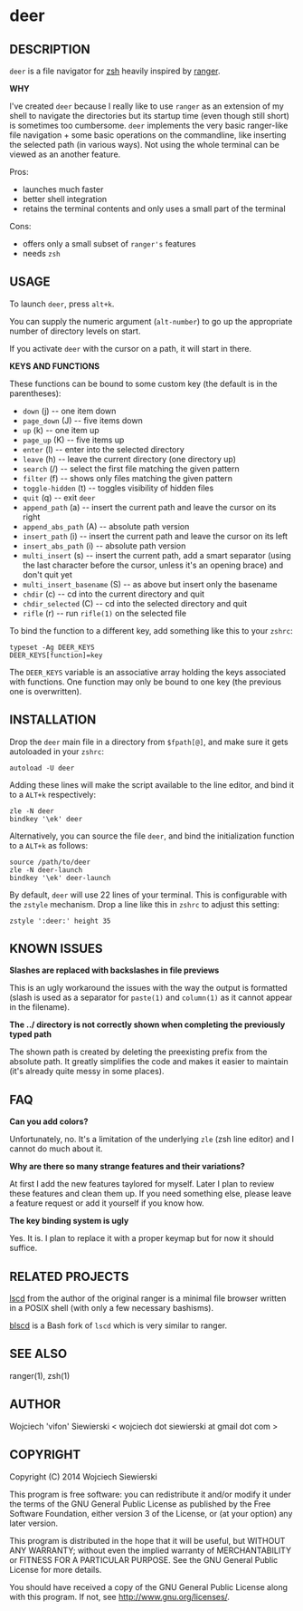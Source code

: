deer
====

DESCRIPTION
-----------

`deer` is a file navigator for [zsh](http://zsh.sourceforge.net/)
heavily inspired by [ranger](http://ranger.nongnu.org/).

**WHY**

I've created `deer` because I really like to use `ranger` as an
extension of my shell to navigate the directories but its startup time
(even though still short) is sometimes too cumbersome. `deer`
implements the very basic ranger-like file navigation + some basic
operations on the commandline, like inserting the selected path (in
various ways). Not using the whole terminal can be viewed as an
another feature.

Pros:
* launches much faster
* better shell integration
* retains the terminal contents and only uses a small part of the terminal

Cons:
* offers only a small subset of `ranger's` features
* needs `zsh`

USAGE
-----

To launch `deer`, press `alt+k`.

You can supply the numeric argument (`alt-number`) to go up the
appropriate number of directory levels on start.

If you activate `deer` with the cursor on a path, it will start in there.

**KEYS AND FUNCTIONS**

These functions can be bound to some custom key (the default is in the
parentheses):

* `down` (j) -- one item down
* `page_down` (J) -- five items down
* `up` (k) -- one item up
* `page_up` (K) -- five items up
* `enter` (l) -- enter into the selected directory
* `leave` (h) -- leave the current directory (one directory up)
* `search` (/) -- select the first file matching the given pattern
* `filter` (f) -- shows only files matching the given pattern
* `toggle-hidden` (t) -- toggles visibility of hidden files
* `quit` (q) -- exit `deer`
* `append_path` (a) -- insert the current path and leave the cursor on
  its right
* `append_abs_path` (A) -- absolute path version
* `insert_path` (i) -- insert the current path and leave the cursor on
  its left
* `insert_abs_path` (i) -- absolute path version
* `multi_insert` (s) -- insert the current path, add a smart separator
  (using the last character before the cursor, unless it's an opening
  brace) and don't quit yet
* `multi_insert_basename` (S) -- as above but insert only the basename
* `chdir` (c) -- cd into the current directory and quit
* `chdir_selected` (C) -- cd into the selected directory and quit
* `rifle` (r) -- run `rifle(1)` on the selected file

To bind the function to a different key, add something like this to
your `zshrc`:

    typeset -Ag DEER_KEYS
    DEER_KEYS[function]=key

The `DEER_KEYS` variable is an associative array holding the keys
associated with functions. One function may only be bound to one key
(the previous one is overwritten).

INSTALLATION
------------

Drop the `deer` main file in a directory from `$fpath[@]`, and make sure it gets
autoloaded in your `zshrc`:

    autoload -U deer

Adding these lines will make the script available to the line editor, and bind
it to a `ALT+k` respectively:

    zle -N deer
    bindkey '\ek' deer

Alternatively, you can source the file `deer`, and bind the initialization
function to a `ALT+k` as follows:

    source /path/to/deer
    zle -N deer-launch
    bindkey '\ek' deer-launch

By default, `deer` will use 22 lines of your terminal. This is configurable
with the `zstyle` mechanism. Drop a line like this in `zshrc` to adjust this
setting:

    zstyle ':deer:' height 35


KNOWN ISSUES
------------

**Slashes are replaced with backslashes in file previews**

This is an ugly workaround the issues with the way the output is
formatted (slash is used as a separator for `paste(1)` and
`column(1)` as it cannot appear in the filename).

**The ../ directory is not correctly shown when completing the
  previously typed path**

The shown path is created by deleting the preexisting prefix from the
absolute path. It greatly simplifies the code and makes it easier to
maintain (it's already quite messy in some places).

FAQ
---

**Can you add colors?**

Unfortunately, no. It's a limitation of the underlying `zle` (zsh
line editor) and I cannot do much about it.

**Why are there so many strange features and their variations?**

At first I add the new features taylored for myself. Later I plan to
review these features and clean them up. If you need something else,
please leave a feature request or add it yourself if you know how.

**The key binding system is ugly**

Yes. It is. I plan to replace it with a proper keymap but for now it
should suffice.

RELATED PROJECTS
----------------

[lscd](https://github.com/hut/lscd) from the author of the original
ranger is a minimal file browser written in a POSIX shell (with only a
few necessary bashisms).

[blscd](https://github.com/D630/blscd) is a Bash fork of `lscd` which
is very similar to ranger.

SEE ALSO
--------

ranger(1), zsh(1)

AUTHOR
------

Wojciech 'vifon' Siewierski < wojciech dot siewierski at gmail dot com >

COPYRIGHT
---------

Copyright (C) 2014  Wojciech Siewierski

This program is free software: you can redistribute it and/or modify
it under the terms of the GNU General Public License as published by
the Free Software Foundation, either version 3 of the License, or
(at your option) any later version.

This program is distributed in the hope that it will be useful,
but WITHOUT ANY WARRANTY; without even the implied warranty of
MERCHANTABILITY or FITNESS FOR A PARTICULAR PURPOSE.  See the
GNU General Public License for more details.

You should have received a copy of the GNU General Public License
along with this program.  If not, see <http://www.gnu.org/licenses/>.
